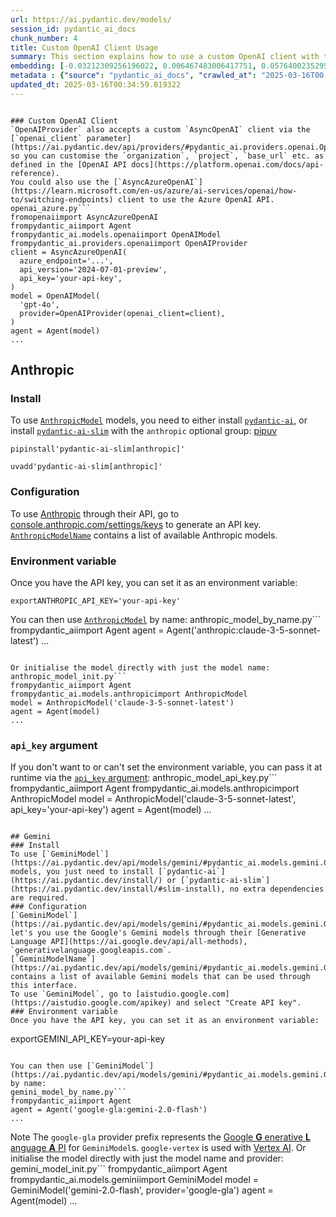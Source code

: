 ```yaml
---
url: https://ai.pydantic.dev/models/
session_id: pydantic_ai_docs
chunk_number: 4
title: Custom OpenAI Client Usage
summary: This section explains how to use a custom OpenAI client with the `OpenAIProvider` class. It highlights the ability to configure parameters like organization and base URL, and introduces the `AsyncAzureOpenAI` client for interfacing with the Azure OpenAI API. Example code is provided for setting up the client and integrating it with the Pydantic AI library.
embedding: [-0.03212309256196022, 0.006467483006417751, 0.05764002352952957, -0.015002544037997723, 0.0041603692807257175, -0.004201342351734638, -0.01611197553575039, 0.017259228974580765, 0.0067826625891029835, -0.02801315300166607, -0.0297529436647892, -0.06621290743350983, 0.0065368227660655975, -0.05481601506471634, 0.0009171722922474146, 0.00130484311375767, -0.03335859626531601, 0.00034610647708177567, -0.010054226033389568, 0.04942014440894127, 0.06243075430393219, 0.05045393109321594, 0.003020995296537876, 0.03466974198818207, -0.029450371861457825, -0.012897145003080368, -0.012197446078062057, 0.015506830997765064, 0.0040153865702450275, -0.024445321410894394, 0.03726682439446449, -0.01159860473126173, -0.03577917441725731, -0.018469518050551414, -0.05693402141332626, 0.014170469716191292, -0.011006067506968975, -0.005783543456345797, 0.010760228149592876, 0.024180570617318153, 0.014170469716191292, -0.054412588477134705, 0.021949099376797676, 0.06414532661437988, -0.02859308384358883, 0.023978855460882187, -0.014989936724305153, -0.01993195153772831, 0.002393788192421198, -0.01671711914241314, 0.007627343758940697, 0.017599621787667274, -0.013628360815346241, -0.014536078087985516, -0.014031791128218174, -0.037216395139694214, 0.003693903563544154, -0.006864609196782112, -0.011686854995787144, -0.029374727979302406, 0.005811909679323435, 0.0060703568160533905, -0.012474804185330868, 0.07236520946025848, -0.010640459135174751, -0.006309893447905779, -0.04805856943130493, 0.03582960367202759, -0.04301569610834122, -0.009127598255872726, -0.006155455484986305, 0.013262752443552017, -0.03277866542339325, -0.020209308713674545, -0.03159359097480774, -0.01756180077791214, -0.03043373115360737, 0.11981863528490067, 0.011869659647345543, -0.005052327178418636, -0.01990673691034317, 0.03504795953631401, 0.01795262284576893, -0.020474059507250786, -0.018053481355309486, -0.013565325178205967, -0.04162890836596489, 0.009928153827786446, -0.032476093620061874, -0.017713086679577827, 0.034089814871549606, -0.03787196800112724, -0.025239573791623116, 0.011447318829596043, 0.07680293917655945, 0.03817453980445862, 0.013338396325707436, -0.0072050029411911964, 0.016704512760043144, 0.06732233613729477, 0.01671711914241314, -0.02351238951086998, -0.056278448551893234, 0.04114983230829239, 0.040822047740221024, -0.040796831250190735, 0.02962687239050865, 0.011239300481975079, 0.004358932375907898, 0.03204745054244995, -0.12082720547914505, -0.02917301282286644, 0.022743351757526398, -0.014296541921794415, -0.0628846138715744, 0.017133157700300217, -0.03270302340388298, 0.036006104201078415, -0.013136681169271469, -0.056883592158555984, -0.023310674354434013, 0.0036970553919672966, 0.04321741312742233, -0.026651578024029732, 0.03038330189883709, 0.013880504295229912, -0.012853019870817661, -0.03030765987932682, -0.050252217799425125, -0.05900159850716591, 0.019818486645817757, 0.02138177677989006, 0.02985380031168461, -0.032929953187704086, 0.002073880983516574, -0.05905202776193619, -0.01695665717124939, 0.004068966954946518, -0.029374727979302406, 0.04805856943130493, 0.023676283657550812, -0.018582982942461967, 0.005455757025629282, 0.029954658821225166, -0.0052634975872933865, -0.0020124209113419056, -0.031139733269810677, -0.01911248452961445, -0.030206801369786263, 0.02904694154858589, -0.007633647415786982, 0.01821737363934517, 0.022226456552743912, -0.009707528166472912, -0.04241055250167847, 0.034745387732982635, 0.004091029521077871, 0.056228019297122955, 0.0013064190279692411, -0.056883592158555984, 0.0007899185875430703, 0.07463449984788895, -0.017284443601965904, -0.024848749861121178, -0.03250131011009216, 0.05668187886476517, -0.05658102035522461, 0.020121058449149132, -0.04881500080227852, -0.033081237226724625, -0.030206801369786263, -0.006467483006417751, -0.045612774789333344, -0.0031439154408872128, 0.01367879007011652, -0.0399143286049366, -0.02014627307653427, -0.014687363989651203, -0.04647006466984749, -0.0391831137239933, -0.007545397151261568, 0.04528499022126198, -0.05521944537758827, -0.00654942961409688, -0.025693431496620178, 0.008030773140490055, -0.010287458077073097, 0.021053990349173546, -0.004784424789249897, 0.04470505937933922, 0.01763744466006756, 0.011251907795667648, 0.027029793709516525, 0.01430914830416441, 0.015645509585738182, -0.0049041928723454475, 0.043696485459804535, -0.027206294238567352, 0.05184072256088257, 0.03986390307545662, 0.020184094086289406, -0.022781172767281532, 0.005408479832112789, -0.002226743148639798, 0.011894874274730682, -0.052748437970876694, -0.0019462333293631673, -0.019894128665328026, 0.002407971303910017, -0.005692141596227884, 0.00850354228168726, -0.05118514969944954, 0.016540618613362312, 0.002483614254742861, -0.03880489990115166, -0.006199580617249012, -0.05042871832847595, -0.008698954246938229, 0.005487274844199419, 0.010987157002091408, -0.027559295296669006, 0.024004070088267326, -0.00798034481704235, -0.014548685401678085, -0.00021117026335559785, -0.0038073682226240635, 0.015809403732419014, -0.04170455038547516, 0.017536586150527, 0.018885554745793343, 0.018494732677936554, 0.03426631540060043, -0.02029755897819996, 0.01309885922819376, -0.0017839159118011594, -0.043116554617881775, 0.04170455038547516, 0.0018958046566694975, -0.014624328352510929, -0.02092791721224785, 0.025088287889957428, -0.008642221800982952, -0.006650287192314863, 0.007652557920664549, 0.018835125491023064, 0.008100112900137901, -0.003191192401573062, -0.06106917932629585, 0.004680415615439415, 0.003548921085894108, 0.007791236974298954, 0.0060167764313519, -0.0028003696352243423, 0.023966249078512192, 0.011674248613417149, -0.012626090086996555, -0.0262481477111578, -0.0015278325881808996, -0.07997994869947433, -0.0040878779254853725, -0.013754433020949364, 0.028794797137379646, 0.012884537689387798, 0.01717097871005535, -0.021280918270349503, -0.0017587015172466636, -0.05668187886476517, 0.019125090911984444, -0.011163657531142235, -0.02909737080335617, 0.037720680236816406, 0.025920361280441284, 0.03915790095925331, -0.05511859059333801, 0.007299556862562895, 0.002158979419618845, 0.0028397671412676573, 0.06843177229166031, -0.008988918736577034, 0.013502289541065693, -0.0027152711991220713, -0.022554244846105576, 0.0131240738555789, 0.016754942014813423, 0.003923984710127115, 0.022604672238230705, -0.011422104202210903, -0.011441015638411045, -0.017448335886001587, -0.01695665717124939, 0.03030765987932682, 0.01630108244717121, 0.01748615875840187, -0.03202223405241966, 0.003328295424580574, -0.0025151323061436415, 0.03855275362730026, 0.020978346467018127, -0.007646254263818264, 0.025769075378775597, 0.07206264138221741, -0.004894737619906664, -0.00971383135765791, -0.02235252968966961, -0.017498765140771866, 0.03030765987932682, -0.0004522825765889138, -0.0009415987296961248, 0.03885532543063164, -0.008862847462296486, -0.0011606484185904264, 0.01732226461172104, 0.0011771953431889415, -0.02970251441001892, -0.005083844996988773, -0.02119266800582409, 0.0023859087377786636, -0.0329047366976738, 0.008062290959060192, -0.0016940897330641747, -0.06550690531730652, -0.013514896854758263, -0.025869932025671005, 0.003281018463894725, -0.0703984871506691, 0.028870441019535065, 0.024256212636828423, -0.040695976465940475, -0.011787712574005127, 0.0019320502178743482, 0.027080221101641655, -0.05602630600333214, 0.006133392918854952, 0.037695467472076416, 0.039031825959682465, -0.010167689993977547, 0.007072627544403076, 0.004034297540783882, 0.023638460785150528, 0.018305623903870583, -0.06076660379767418, -0.017574409022927284, -0.031190162524580956, 0.0037884574849158525, -0.05537073314189911, 0.018444303423166275, 0.008843936026096344, 0.05794259533286095, 0.01896119862794876, -0.006218491122126579, 0.01041353028267622, -0.002817704575136304, 0.010142476297914982, 0.03845189884305, -0.028063582256436348, -0.04125069081783295, -0.012651304714381695, -0.0481342114508152, -0.028920870274305344, 0.01795262284576893, -0.06197689473628998, 0.014120041392743587, 0.0008880182285793126, -0.004658353049308062, -0.01640194095671177, -0.011283425614237785, 0.025163929909467697, -0.021495241671800613, -0.010646763257682323, 0.012846715748310089, 0.019604163244366646, -0.005802454426884651, -0.04947057366371155, -0.011232997290790081, -0.022995496168732643, 0.010753924027085304, -0.0238275695592165, -0.003530010348185897, 0.037695467472076416, -0.008686346933245659, 0.038351040333509445, 0.012972787953913212, -0.00012587480887304991, -0.018318232148885727, -0.013729218393564224, 0.016048939898610115, -0.021949099376797676, -0.0018847733736038208, -0.02162131294608116, 0.04031775891780853, 0.053303156048059464, -0.03151794895529747, -0.01879730448126793, 0.01874687522649765, -0.02680286392569542, 0.011579694226384163, 0.03623303398489952, 0.012544143944978714, 0.035930462181568146, 0.040040403604507446, -0.012726947665214539, -0.013603147119283676, 0.008301828056573868, -0.0003565468068700284, 0.0040878779254853725, -0.00771559402346611, 0.026550719514489174, 0.05481601506471634, 0.008415292017161846, 0.0044156648218631744, 0.051386862993240356, -0.027660151943564415, 0.022554244846105576, -0.0036245640367269516, -0.043696485459804535, -0.016540618613362312, 0.0006756660295650363, 0.01569593884050846, 0.013565325178205967, 0.045436274260282516, -0.015607688575983047, -0.09591542184352875, -0.02077663131058216, -0.058497313410043716, -0.09218369424343109, 0.05108429118990898, 0.009001526050269604, -0.002245653886348009, -0.003823127131909132, -0.059808459132909775, -0.0013127225684002042, 0.01843169704079628, 0.05284929648041725, -0.040822047740221024, 0.0039523509331047535, -0.028290510177612305, 0.0022094082087278366, 0.0024000918492674828, -0.004916800186038017, 0.010590030811727047, -0.026550719514489174, -0.049041926860809326, -0.04629356414079666, 0.012663912028074265, -0.0061428481712937355, -0.008566578850150108, -0.0329047366976738, -0.009133901447057724, -0.01515382993966341, -0.01795262284576893, 0.00010371374810347334, 0.016212832182645798, 0.03250131011009216, 0.01490168645977974, 0.0006760599790140986, -0.025290001183748245, 0.03376202657818794, -0.01809130236506462, 0.07236520946025848, -0.01816694624722004, 0.059657175093889236, -0.012676519341766834, -0.027080221101641655, 0.015658117830753326, 0.024445321410894394, 0.0020455147605389357, 0.041326332837343216, 0.014422613196074963, -0.017662659287452698, -0.005657471716403961, -0.009354527108371258, -0.022818995639681816, -0.007463450077921152, -0.0009132325649261475, -0.013035823591053486, -0.02580689638853073, 0.0033787242136895657, 0.0008572881924919784, -0.010646763257682323, -0.02520175091922283, 0.023890605196356773, 0.027811437845230103, -0.022465994581580162, 0.03590524569153786, -0.030761517584323883, 0.07387807220220566, 0.005408479832112789, 0.002015572739765048, 0.02617250382900238, -0.00866113230586052, 0.005840275902301073, 0.02077663131058216, 0.02327285334467888, -0.014082219451665878, 0.06681805104017258, 0.008043380454182625, -0.04500763118267059, -0.01935202069580555, -0.040746405720710754, -0.006612465716898441, 0.009171723388135433, -0.041906263679265976, -0.00043415973777882755, 0.0667676255106926, -0.010047921910881996, -0.02554214559495449, 0.025579966604709625, -0.011812927201390266, -0.03275345265865326, 0.057438310235738754, -0.04321741312742233, -0.007677772082388401, 0.006284678820520639, 0.0011708918027579784, 0.027206294238567352, 0.030811946839094162, -0.0027499410789459944, 0.024130141362547874, 0.018608197569847107, 0.007400414440780878, 0.026298576965928078, -0.0055755251087248325, -0.013224931433796883, -0.005389569327235222, 0.017662659287452698, 0.009676010347902775, -0.016754942014813423, -0.05885031446814537, -0.04538584500551224, -0.011018674820661545, 0.03671210631728172, -0.025920361280441284, -0.0017413666937500238, -0.013754433020949364, -0.05300058424472809, 0.020045414566993713, 0.020347988232970238, -0.029374727979302406, -0.03734246641397476, -0.015973296016454697, -0.02288203127682209, 0.01901162602007389, -0.03131623566150665, 0.003542617429047823, 0.0012378674000501633, 0.028366154059767723, -0.021016167476773262, 0.02667679265141487, 0.007564307656139135, 0.02977815829217434, 0.054412588477134705, -0.03509838879108429, 0.025743860751390457, -0.03978825733065605, 0.01824258826673031, 0.002937472891062498, -0.01055851299315691, -0.005799302365630865, 0.034821029752492905, 0.006864609196782112, -0.03310645371675491, -0.009795778430998325, 0.028971297666430473, 0.012260481715202332, 0.0016736030811443925, 0.03414024040102959, 0.02687850594520569, -0.026323791593313217, -0.02440750040113926, -0.023966249078512192, -0.009833600372076035, 0.036081746220588684, 0.005090148653835058, -0.019251162186264992, -0.011800319887697697, 0.005682686343789101, 0.011069103144109249, -3.205966277164407e-05, -0.009827296249568462, 0.009663403034210205, -0.020070629194378853, -0.026273362338542938, 0.00365293025970459, 0.028693940490484238, -0.007394110783934593, -0.010079439729452133, -0.009739045985043049, -0.004103636834770441, 0.009026740677654743, 0.02735758014023304, 0.006776358932256699, -0.023638460785150528, 0.00010479718184797093, -0.012292000465095043, -0.02859308384358883, -0.002929593436419964, 0.040191687643527985, 0.01282150112092495, -0.026449862867593765, 0.03101366199553013, 0.024836143478751183, -0.007097842171788216, 0.017259228974580765, 0.047932498157024384, -0.018784698098897934, -0.01927637681365013, -0.005547158885747194, 0.0022330465726554394, -0.035400960594415665, -0.005146881099790335, 0.01584722474217415, 0.0013324213214218616, -0.009291491471230984, -0.013830075971782207, -0.01824258826673031, 0.0009471143712289631, -0.011012371629476547, -0.00029252597596496344, 0.047907281666994095, -0.038502324372529984, 0.011144747026264668, -0.00595058873295784, 0.01030636951327324, 0.01309885922819376, 0.02861829660832882, 0.003895618487149477, -0.011510354466736317, -0.04394862800836563, -0.014649542979896069, 0.02730715088546276, -0.0374937504529953, -0.01338882464915514, 0.03855275362730026, 0.0024631277192384005, -0.020549703389406204, -0.01727183535695076, 0.0027578205335885286, -0.02617250382900238, -0.009537330828607082, -0.029349513351917267, -0.03025723062455654, 0.01763744466006756, -0.01611197553575039, -0.040847260504961014, 0.05050436034798622, -0.012134410440921783, -0.021053990349173546, -0.0009321433608420193, 0.0105206910520792, -0.045411061495542526, -0.0021826180163770914, -0.008264006115496159, 0.014977329410612583, 0.0019619923550635576, 0.023877998813986778, 0.006770055275410414, -0.00682678772136569, -0.03623303398489952, -0.01336361002177, 0.044831130653619766, -0.05577416345477104, 0.008591792546212673, 0.0014561292482540011, 0.003665537340566516, 0.013048430904746056, 0.007866879925131798, 0.034821029752492905, 0.018948590382933617, -0.003066696459427476, -0.02614729106426239, 0.004560647066682577, 0.03860318288207054, 0.007211306598037481, 0.02019670233130455, 0.005313926376402378, -0.005058630835264921, 0.02972772903740406, -0.03640953451395035, -0.03136666119098663, 0.012613482773303986, -0.009367134422063828, 0.01661626249551773, -0.053807441145181656, 0.010829566977918148, 0.06187603622674942, -0.03814932331442833, -0.002184193814173341, 0.007060020696371794, 0.003309384686872363, 0.013716611079871655, 0.028063582256436348, -0.016238046810030937, -0.009902939200401306, -0.006196428555995226, 0.02970251441001892, 0.002069153357297182, 0.008106416091322899, 0.032476093620061874, -0.02172216959297657, -0.07049934566020966, -0.014019183814525604, 0.005909615196287632, -0.006256312597543001, 0.009688617661595345, -0.0420827642083168, 0.026399433612823486, 0.008604399859905243, 0.016792763024568558, 0.021823028102517128, -0.046596135944128036, -0.04505806043744087, 0.0172970499843359, -0.0035457692574709654, 0.010514387860894203, -0.0010605789721012115, 0.009518420323729515, 0.0022803235333412886, 0.021016167476773262, -0.017675265669822693, -0.0066061620600521564, -0.038956183940172195, 0.03194659203290939, -0.02525218017399311, 0.02859308384358883, 0.013779647648334503, -0.015620294958353043, -0.0036907517351210117, 0.019125090911984444, -0.020045414566993713, -0.003700207220390439, -0.016654083505272865, -0.025869932025671005, -0.005329685285687447, -0.023045923560857773, 0.0017886435380205512, 0.013956147246062756, -0.027634937316179276, -0.009915546514093876, -0.02682807855308056, 0.005991562269628048, 0.012701733037829399, -0.0074571468867361546, -0.02793750911951065, 0.025718646124005318, -0.0023859087377786636, -0.01734747923910618, 0.01998237892985344, 0.061523035168647766, 0.006870912853628397, 0.010816959664225578, -0.023638460785150528, 0.008692650124430656, 0.011529265902936459, 0.005380114074796438, 0.02082706056535244, -0.005777239799499512, 0.00040815744432620704, 0.006041990593075752, -0.04810899868607521, 0.006256312597543001, 0.035476602613925934, -0.014031791128218174, 0.0021999527234584093, 0.031795307993888855, -0.02261728048324585, -0.013905718922615051, 0.027534080669283867, -0.00867373961955309, -0.011983124539256096, -4.8434223572257906e-05, 0.004459789954125881, 0.025151323527097702, -0.021873455494642258, 0.017536586150527, 0.011554479598999023, -0.02474789321422577, 0.0026380522176623344, -0.020045414566993713, 0.025554751977324486, 0.0015617143362760544, 0.012121803127229214, 0.005131122190505266, -0.010993460193276405, -0.005928526166826487, 0.03444281592965126, -0.022995496168732643, 0.006401295308023691, -0.02283160202205181, -0.04104897752404213, -0.01693144254386425, -0.02922344207763672, 0.022365136072039604, 0.014674756675958633, 0.03381245583295822, 0.005373810417950153, 0.01659104786813259, 0.015254687517881393, -0.08451852947473526, -0.012663912028074265, 0.026954149827361107, 0.012998001649975777, 0.014510863460600376, 0.005755177233368158, 0.0008880182285793126, 0.01811651699244976, 0.009865118190646172, 0.0057898471131920815, 0.019604163244366646, -0.02617250382900238, -0.019730236381292343, 0.0014009728329256177, 0.03588003292679787, -0.0391831137239933, 0.006492697633802891, -0.05189115181565285, 0.03282909467816353, 0.0015758974477648735, -0.03086237609386444, -0.0017303354106843472, 0.02114224061369896, -0.0026774497237056494, -0.030005088075995445, -0.003243196988478303, 0.005547158885747194, 0.02414274960756302, 0.009379741735756397, -0.01676754839718342, -0.018658624961972237, -0.004053208045661449, 2.4746514100115746e-05, 0.0406455472111702, -0.03867882490158081, 0.06646504998207092, 0.0023402078077197075, 0.022894637659192085, 0.013968754559755325, -0.009600367397069931, -0.00799295213073492, -0.03978825733065605, 0.036661677062511444, 0.03028244525194168, 0.005102755967527628, 0.009953368455171585, -0.002329176524654031, 0.007116752676665783, -0.0256430022418499, 0.013754433020949364, 0.008156845346093178, 0.049697499722242355, -0.0018154338467866182, 0.033081237226724625, 0.00849093496799469, 0.02962687239050865, -0.03207266330718994, 0.018620803952217102, 0.0012087132781744003, 0.02085227519273758, 0.021268311887979507, 0.001813857932575047, -0.019805878400802612, -0.005389569327235222, -0.050857361406087875, -0.0072050029411911964, 0.007810147479176521, 0.005654320120811462, -0.03915790095925331, -0.008717864751815796, 0.004327414557337761, 0.016754942014813423, -0.011113228276371956, -0.010356797836720943, -0.004812790546566248, -0.019578950479626656, 0.004869522992521524, 0.029500799253582954, -0.01703229919075966, -0.03696424886584282, 0.005594436079263687, -0.027080221101641655, -0.0007304284372366965, 0.043116554617881775, -0.0329047366976738, -0.02612207643687725, 0.006820484064519405, -0.03257695212960243, 0.0036907517351210117, 0.023638460785150528, 0.02191127836704254, -0.025340430438518524, 0.02256685122847557, -0.005688989534974098, -0.01869644783437252, -0.01176880206912756, -0.01843169704079628, 0.04818464070558548, -0.0028003696352243423, 0.023285459727048874, 0.037821538746356964, 0.013855290599167347, -0.022945066913962364, 0.011970517225563526, 0.010829566977918148, 0.005972651299089193, -0.012329821474850178, -0.025996003299951553, 0.010590030811727047, 0.002556105609983206, 0.0399143286049366, 0.020234523341059685, -0.027660151943564415, -0.016313690692186356, -0.016515405848622322, 0.020209308713674545, 0.0713566392660141, 0.010205511935055256, -0.0440242700278759, -0.0035772870760411024, 0.007709290366619825, -0.026046432554721832, 0.021104417741298676, 0.04041861742734909, -0.00042785616824403405, -0.028920870274305344, -0.0007509151473641396, -0.0010440320475026965, -0.03855275362730026, -0.01877208985388279, 0.015658117830753326, -0.0015365000581368804, -0.019188126549124718, -0.003470126073807478, -0.015191650949418545, -0.0036781446542590857, 0.015948081389069557, -0.03668689355254173, -0.013590539805591106, 0.0006508456426672637, -0.004132003057748079, -0.012216356582939625, -0.0025041010230779648, -0.018103910610079765, -0.024546178057789803, 0.01746094413101673, 0.017145764082670212, -0.0208018459379673, 0.0013324213214218616, -0.02259206585586071, 0.01669190637767315, -0.021848242729902267, -0.012714340351521969, 0.03570353239774704, -0.008932186290621758, 0.0329047366976738, -0.005887552630156279, -0.05713573843240738, -0.03139187768101692, 0.009884028695523739, 0.031190162524580956, 0.01490168645977974, -0.0164523683488369, -0.020915310829877853, 0.013149288482964039, -0.0006209035636857152, 0.0021369168534874916, 0.009928153827786446, 0.001963568152859807, -0.014649542979896069, 0.01719619333744049, -0.016893619671463966, 0.017397908493876457, 0.0021432205103337765, 0.034291528165340424, 0.04947057366371155, 0.03865361213684082, -0.03156837821006775, -0.022188635542988777, 0.024369677528738976, -0.010854781605303288, -0.012600875459611416, 0.014019183814525604, 0.03194659203290939, 0.048436783254146576, -0.03560267388820648, -0.008402684703469276, -0.00541793555021286, 0.007772326003760099, 0.011649033986032009, 0.025630395859479904, 0.012563054449856281, 0.009386044926941395, 0.009802081622183323, 0.004387298598885536, 0.0036056532990187407, 0.05779131129384041, 0.008232488296926022, 0.009959671646356583, 0.003964957781136036, 0.01337621733546257, -0.01369139738380909, -0.020133664831519127, -0.038905754685401917, 0.004699326120316982, 0.02861829660832882, -0.027660151943564415, 0.004018538631498814, 0.02803836762905121, 0.015872439369559288, -0.007923612371087074, -0.01204616017639637, -0.017120549455285072, -0.0069906809367239475, -0.005540855228900909, 0.013905718922615051, -0.005446301773190498, 0.0035142512060701847, -0.05653059110045433, -0.022075170651078224, -0.0416036918759346, -0.008875454775989056, -0.007476057391613722, 0.011560783721506596, 0.0329047366976738, 0.02965208701789379, 0.023588033393025398, 0.0006378444959409535, 0.04213319346308708, -0.014750399626791477, -0.02353760413825512, 0.06001017615199089, -0.016515405848622322, -0.011069103144109249, 0.0014261872274801135, 0.0063603222370147705, -0.011062799952924252, 0.0006504516932182014, -0.015658117830753326, 0.005276104435324669, 0.02072620391845703, 0.03335859626531601, 0.006205884274095297, -0.049016714096069336, -0.015872439369559288, 0.003066696459427476, 0.048461999744176865, 0.052546724677085876, 0.008995222859084606, -0.019137699156999588, -0.026298576965928078, -0.00823879148811102, 0.03207266330718994, -0.015935475006699562, 0.019465485587716103, 0.014624328352510929, 0.02327285334467888, 0.03915790095925331, -0.028063582256436348, -0.025100894272327423, 0.007318467833101749, 0.04808378219604492, 0.003293625544756651, -0.013199716806411743, -0.006744841113686562, -0.03262738138437271, 0.020978346467018127, 0.025693431496620178, 0.03761982545256615, 0.023814961314201355, 0.0026679944712668657, 0.0071356636472046375, -0.02077663131058216, -0.010993460193276405, 0.005105907563120127, -0.006331956014037132, 0.0009857238037511706, -0.009253669530153275, 0.007368896622210741, -0.024924393743276596, -0.01611197553575039, -0.004513370338827372, -0.012481107376515865, -0.015393366105854511, 0.012361339293420315, -0.0025419224984943867, -0.02617250382900238, -0.0025104046799242496, -0.012102892622351646, 0.008856543339788914, 0.03963697329163551, 0.010085743851959705, 0.018179552629590034, -0.02614729106426239, 0.02680286392569542, 0.012985395267605782, 0.017120549455285072, -0.02264249511063099, -0.0007903125369921327, -0.02730715088546276, 0.011932695284485817, -0.007665165234357119, -0.02375192567706108, 0.017234014347195625, -0.001125978771597147, 0.005635409150272608, 0.02612207643687725, -0.08577924966812134, 0.004469245206564665, 0.014359577558934689, -0.0343419574201107, 0.017713086679577827, 0.009953368455171585, 0.0012213204754516482, 0.008560274727642536, -0.003889314830303192, -0.04742820933461189, -0.0035205548629164696, -0.02682807855308056, -0.02227688580751419, -0.005654320120811462, 0.0077345045283436775, 0.0017256076680496335, 0.024508357048034668, 0.014636935666203499, -0.017019692808389664, -0.03376202657818794, 0.02411753498017788, -0.0012331397738307714, -0.041401978582143784, 0.03348466753959656, 0.021104417741298676, 0.006467483006417751, -0.005767784547060728, -0.053908299654722214, -0.012039856053888798, -0.07997994869947433, 0.005584980361163616, 0.01898641139268875, -0.009833600372076035, -0.004532280843704939, 0.00021373109484557062, -0.025100894272327423, 0.015078186988830566, 0.008484631776809692, -0.01625065505504608, -0.0316944494843483, 0.024054499343037605, 0.03938482701778412, 0.01732226461172104, 0.07574393600225449, -0.01430914830416441, -0.04213319346308708, 0.0014474617782980204, 0.023398924618959427, 0.0016279020346701145, 0.01724662072956562, 0.03802325204014778, -0.01816694624722004, -0.027710581198334694, -0.0199571643024683, 0.03565310314297676, 0.01690622791647911, -0.008705257438123226, 0.03207266330718994, 0.014170469716191292, 0.029929444193840027, -0.02501264400780201, 0.021898670122027397, -0.013830075971782207, 0.021129632368683815, 0.027508866041898727, -0.034190669655799866, -0.005635409150272608, 0.007286949548870325, 0.012348731979727745, 0.03915790095925331, -0.006858305539935827, -0.006410750560462475, 0.03993954509496689, 0.002850798424333334, -0.031164947897195816, -0.006662894506007433, 0.03101366199553013, -0.025390859693288803, 0.008446809835731983, -0.00010775198461487889, -0.028391368687152863, 0.011062799952924252, 0.019490700215101242, 0.007539093494415283, -0.00046410178765654564, -0.006171214394271374, -0.024004070088267326, -0.0011062800185754895, 0.013023216277360916, -0.0025356190744787455, -0.00837116688489914, -0.016439761966466904, 0.015380758792161942, -0.0009644492529332638, 0.012392857111990452, 0.008440506644546986, 0.00907086580991745, -0.004403057508170605, -0.01083587110042572, -0.019339412450790405, 0.04286441206932068, 0.011075407266616821, 0.00933561660349369, -0.02014627307653427, 0.02019670233130455, 0.001807554392144084, 0.025126108899712563, -0.019099876284599304, -0.03030765987932682, -0.005975802894681692, -0.013199716806411743, -0.00784796942025423, 0.0338628850877285, 0.0011913784546777606, 0.004024841822683811, 0.0070221987552940845, -0.012783680111169815, 0.03151794895529747, -0.0001855619193520397, 0.007602129131555557, -0.008402684703469276, 0.013023216277360916, 0.02077663131058216, 0.025315215811133385, -0.022894637659192085, -0.004349477123469114, 0.0021495241671800613, -0.042587053030729294, -0.014157862402498722, 0.022730745375156403, -0.0010038466425612569, -0.021079204976558685, 0.043671268969774246, -0.020663166418671608, 0.007406718097627163, 0.027256721630692482, 0.03345945477485657, 0.01309885922819376, 0.012134410440921783, -0.03136666119098663, 0.02198692038655281, -0.010709798894822598, 0.03968740254640579, 0.021949099376797676, -0.0004065815301146358, -0.04218362271785736, 0.014763006940484047, 0.0008454689523205161, 0.0031092455610632896, 0.00447554886341095, 0.0044787004590034485, -0.007740808185189962, 0.030711088329553604, 0.018898162990808487, 0.03139187768101692, 0.01176880206912756, -0.01809130236506462, -0.006877216510474682, -0.01816694624722004, -0.0001664541632635519, 0.024180570617318153, -0.012695429846644402, -0.025970790535211563, 0.021659133955836296, -0.03209787979722023, -0.018633412197232246, 0.005039719864726067, -0.0025387706700712442, 0.020663166418671608, 0.015910260379314423, -0.018229981884360313, -0.020890096202492714, 0.003939743619412184, -0.04031775891780853, -0.012783680111169815, -0.01082326378673315, -0.022768566384911537, 0.029954658821225166, 0.0009006253676488996, 0.022781172767281532, -0.029021726921200752, -0.016843192279338837, -0.006344562862068415, -0.03310645371675491, 0.020940525457262993, 0.018179552629590034, -0.031089304015040398, 0.015708545222878456, -0.0319213792681694, 0.00148764718323946, 0.021785207092761993, -0.015632903203368187, 0.002661690814420581, 0.000841529224999249, -0.016805369406938553, 0.01693144254386425, 0.011573391035199165, -0.00015867316687945276, -0.03504795953631401, 0.0012213204754516482, -0.02980337291955948, -0.04170455038547516, -0.023625854402780533, 0.0010259092086926103, 0.004825397860258818, -0.008705257438123226, -0.02506307326257229, 0.008264006115496159, 0.012065070681273937, 0.01727183535695076, 0.005247738678008318, 0.015342937782406807, -0.009001526050269604, 0.03819975256919861, 0.0045921653509140015, 0.012424374930560589, -0.005865490064024925, 0.011749891564249992, -0.02977815829217434, 0.02919822745025158, -0.001799674821086228, 0.01898641139268875, -0.013451860286295414, 0.004733996000140905, -0.0065368227660655975, 0.02077663131058216, -0.010526995174586773, -0.026424648240208626, 0.02075141668319702, 0.0034291527699679136, 0.002850798424333334, -0.013212324120104313, -0.021923884749412537, -0.02670200541615486, -0.015910260379314423, 0.01843169704079628, -0.008188363164663315, 0.033030811697244644, 0.007791236974298954, 0.018784698098897934, -0.026525504887104034, 0.029248656705021858, -0.009222151711583138, -0.023688890039920807, 0.004724540747702122, 0.013577932491898537, 0.0008565002353861928, -0.011907480657100677, 0.018129123374819756, 0.045562345534563065, 0.013577932491898537, -0.03096323274075985, 0.0074382359161973, 0.0038010645657777786, 0.0039428952150046825, 0.005783543456345797, -0.007564307656139135, 0.019415056332945824, -0.031240589916706085, 0.021306132897734642, 0.012998001649975777, 0.04210798069834709, -0.027105435729026794, -0.009568849578499794, 0.013073645532131195, 0.0303580891340971, -0.011819230392575264, 0.0005082269199192524, -0.030660660937428474, 0.02438228577375412, 0.02917301282286644, -0.007375199813395739, 0.04321741312742233, 0.006272071972489357, -0.015254687517881393, -0.013464467599987984, -0.036636464297771454, -0.030559802427887917, -0.029349513351917267, -0.002225167118012905, -0.007545397151261568, 0.04351998493075371, 0.0045102182775735855, -0.029500799253582954, 0.02293245866894722, -0.007911005057394505, 0.016200225800275803, -0.030156373977661133, -0.010457655414938927, 0.009543634951114655, -0.017284443601965904, -0.04657091945409775, 0.006221643183380365, 0.04268791154026985, 0.057438310235738754, 0.014120041392743587, -0.002382756909355521, -0.002898075385019183, -0.013804861344397068, -0.03323252499103546, 0.002337055979296565, -0.025340430438518524, 0.034821029752492905, -0.01308625191450119, 0.017284443601965904, 0.031164947897195816, 0.007255431730300188, 0.01746094413101673, 0.043066125363111496, -0.01940244995057583, 0.0008517725509591401, -0.0297529436647892, -0.04213319346308708, -0.00683939503505826, 0.037771109491586685, -0.011548176407814026, -0.018318232148885727, 0.01367879007011652, 0.023966249078512192, -0.0010038466425612569, -0.013754433020949364, -0.0077345045283436775, -0.0034228493459522724, 0.008509846404194832, 0.0048726750537753105, 7.406718214042485e-05, -0.04770556837320328, 0.004242315888404846, 0.026323791593313217, -0.002127461601048708, -0.00043337178067304194, 0.008352256380021572, 0.006738537456840277, 0.007356289308518171, 0.0038199753034859896, 0.01845691166818142, -0.016490191221237183, 0.00452912924811244, 0.0391831137239933, 0.024004070088267326, -0.02912258543074131, -0.0017539738910272717, 0.01611197553575039, 0.004321110900491476, -0.01584722474217415, 0.047352567315101624, 0.0014466738793998957, -0.0024095471017062664, 0.055017732083797455, 0.0039050737395882607, 0.0440242700278759, -0.061523035168647766, 0.009732742793858051, 0.036636464297771454, -0.0024946455378085375, 0.010199207812547684, 0.006193276960402727, 0.012569357641041279, 0.036611247807741165, -0.03522446006536484, 0.016364118084311485, -0.013880504295229912, 0.015506830997765064, 0.006300437729805708, 0.0019194430205971003, 0.03497231751680374, -0.025163929909467697, 0.02791229449212551, 0.025844717398285866, -0.022453386336565018, 0.00440936116501689, 0.04157847911119461, 0.004488155711442232, 0.01336361002177, 0.016338905319571495, 0.03318209573626518, 0.020058022812008858, 0.010344190523028374, -0.007646254263818264, -0.003908225800842047, 0.006612465716898441, 0.016338905319571495, 0.010382012464106083, -0.04054468870162964, -0.019288985058665276, -0.022894637659192085, -0.009789475239813328, -0.011069103144109249, 0.020915310829877853, 0.029021726921200752, 0.006001017522066832, -0.026651578024029732, -0.01000379677861929, 0.04263748228549957, 0.007097842171788216, 0.029601657763123512, 0.02283160202205181, -0.04505806043744087, 0.01054590567946434, -0.01806608773767948, -0.003964957781136036, -0.021016167476773262, 0.009411259554326534, -0.010350494645535946, -0.009940761141479015, 0.00730586051940918, 0.0061838217079639435, -0.0011535569792613387, 0.02203734964132309, -0.009776867926120758, -0.025819502770900726, 0.00027105436311103404, -0.009537330828607082, -0.0034669742453843355, 0.015784189105033875, 0.02225167118012905, -0.044831130653619766, -0.012771072797477245, -0.008579185232520103, -0.02527739480137825, 0.016162404790520668, 0.02469746395945549, -0.023524997755885124, 0.0030399062670767307, -0.02849222533404827, -0.005537703633308411, 0.004314807243645191, 0.018469518050551414, 0.00932300928980112, -0.021280918270349503, -0.00593798141926527, -0.006045142654329538]
metadata : {"source": "pydantic_ai_docs", "crawled_at": "2025-03-16T00:34:59.818886", "url_path": "/models/", "chunk_size": 4758}
updated_dt: 2025-03-16T00:34:59.819322
---
```

```

### Custom OpenAI Client
`OpenAIProvider` also accepts a custom `AsyncOpenAI` client via the [`openai_client` parameter](https://ai.pydantic.dev/api/providers/#pydantic_ai.providers.openai.OpenAIProvider.__init__), so you can customise the `organization`, `project`, `base_url` etc. as defined in the [OpenAI API docs](https://platform.openai.com/docs/api-reference).
You could also use the [`AsyncAzureOpenAI`](https://learn.microsoft.com/en-us/azure/ai-services/openai/how-to/switching-endpoints) client to use the Azure OpenAI API.
openai_azure.py```
fromopenaiimport AsyncAzureOpenAI
frompydantic_aiimport Agent
frompydantic_ai.models.openaiimport OpenAIModel
frompydantic_ai.providers.openaiimport OpenAIProvider
client = AsyncAzureOpenAI(
  azure_endpoint='...',
  api_version='2024-07-01-preview',
  api_key='your-api-key',
)
model = OpenAIModel(
  'gpt-4o',
  provider=OpenAIProvider(openai_client=client),
)
agent = Agent(model)
...

```

## Anthropic
### Install
To use [`AnthropicModel`](https://ai.pydantic.dev/api/models/anthropic/#pydantic_ai.models.anthropic.AnthropicModel) models, you need to either install [`pydantic-ai`](https://ai.pydantic.dev/install/), or install [`pydantic-ai-slim`](https://ai.pydantic.dev/install/#slim-install) with the `anthropic` optional group:
[pip](https://ai.pydantic.dev/models/#__tabbed_2_1)[uv](https://ai.pydantic.dev/models/#__tabbed_2_2)
```
pipinstall'pydantic-ai-slim[anthropic]'

```

```
uvadd'pydantic-ai-slim[anthropic]'

```

### Configuration
To use [Anthropic](https://anthropic.com) through their API, go to [console.anthropic.com/settings/keys](https://console.anthropic.com/settings/keys) to generate an API key.
[`AnthropicModelName`](https://ai.pydantic.dev/api/models/anthropic/#pydantic_ai.models.anthropic.AnthropicModelName) contains a list of available Anthropic models.
### Environment variable
Once you have the API key, you can set it as an environment variable:
```
exportANTHROPIC_API_KEY='your-api-key'

```

You can then use [`AnthropicModel`](https://ai.pydantic.dev/api/models/anthropic/#pydantic_ai.models.anthropic.AnthropicModel) by name:
anthropic_model_by_name.py```
frompydantic_aiimport Agent
agent = Agent('anthropic:claude-3-5-sonnet-latest')
...

```

Or initialise the model directly with just the model name:
anthropic_model_init.py```
frompydantic_aiimport Agent
frompydantic_ai.models.anthropicimport AnthropicModel
model = AnthropicModel('claude-3-5-sonnet-latest')
agent = Agent(model)
...

```

### `api_key` argument
If you don't want to or can't set the environment variable, you can pass it at runtime via the [`api_key` argument](https://ai.pydantic.dev/api/models/anthropic/#pydantic_ai.models.anthropic.AnthropicModel.__init__):
anthropic_model_api_key.py```
frompydantic_aiimport Agent
frompydantic_ai.models.anthropicimport AnthropicModel
model = AnthropicModel('claude-3-5-sonnet-latest', api_key='your-api-key')
agent = Agent(model)
...

```

## Gemini
### Install
To use [`GeminiModel`](https://ai.pydantic.dev/api/models/gemini/#pydantic_ai.models.gemini.GeminiModel) models, you just need to install [`pydantic-ai`](https://ai.pydantic.dev/install/) or [`pydantic-ai-slim`](https://ai.pydantic.dev/install/#slim-install), no extra dependencies are required.
### Configuration
[`GeminiModel`](https://ai.pydantic.dev/api/models/gemini/#pydantic_ai.models.gemini.GeminiModel) let's you use the Google's Gemini models through their [Generative Language API](https://ai.google.dev/api/all-methods), `generativelanguage.googleapis.com`.
[`GeminiModelName`](https://ai.pydantic.dev/api/models/gemini/#pydantic_ai.models.gemini.GeminiModelName) contains a list of available Gemini models that can be used through this interface.
To use `GeminiModel`, go to [aistudio.google.com](https://aistudio.google.com/apikey) and select "Create API key".
### Environment variable
Once you have the API key, you can set it as an environment variable:
```
exportGEMINI_API_KEY=your-api-key

```

You can then use [`GeminiModel`](https://ai.pydantic.dev/api/models/gemini/#pydantic_ai.models.gemini.GeminiModel) by name:
gemini_model_by_name.py```
frompydantic_aiimport Agent
agent = Agent('google-gla:gemini-2.0-flash')
...

```

Note
The `google-gla` provider prefix represents the [Google **G** enerative **L** anguage **A** PI](https://ai.google.dev/api/all-methods) for `GeminiModel`s. `google-vertex` is used with [Vertex AI](https://cloud.google.com/vertex-ai/generative-ai/docs/learn/models).
Or initialise the model directly with just the model name and provider:
gemini_model_init.py```
frompydantic_aiimport Agent
frompydantic_ai.models.geminiimport GeminiModel
model = GeminiModel('gemini-2.0-flash', provider='google-gla')
agent = Agent(model)
...